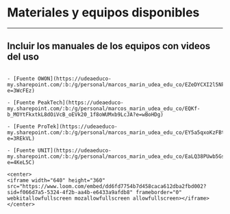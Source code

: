 # Materiales y equipos disponibles

---
Incluir los manuales de los equipos con videos del uso
---

```{dropdown} **Fuentes de corriente y voltaje**

- [Fuente OWON](https://udeaeduco-my.sharepoint.com/:b:/g/personal/marcos_marin_udea_edu_co/EZeDYCXI2l5NkVRUkoBUHbwBY4_U2HZS6QmTmPKNAIe1Fg?e=3WcFEz)

- [Fuente PeakTech](https://udeaeduco-my.sharepoint.com/:b:/g/personal/marcos_marin_udea_edu_co/EQKf-b_MOYtFkxtkL8dOiVcB_oEVk20_1f8oWUMxb9LcJA?e=wBoHDg)

- [Fuente ProTek](https://udeaeduco-my.sharepoint.com/:b:/g/personal/marcos_marin_udea_edu_co/EY5a5qxoKzFBtEr2H40IkEcBYQqt3h8x8fhaHXl49Mc5pw?e=3REkVL)

- [Fuente UNIT](https://udeaeduco-my.sharepoint.com/:b:/g/personal/marcos_marin_udea_edu_co/EaLQ38PUwb5Gsl9QAbjP9ZMBIZOtlc3bHhVN7uSiVv2yQg?e=4KeL5C)

```

```{dropdown} **Gráfico de Dispersión (Google Sheets)**
<center>
<iframe width="640" height="360" src="https://www.loom.com/embed/dd6fd7754b7d458caca612dba2fbd002?sid=f066d7a5-5324-4f2b-aa4b-e6433a9afdb8" frameborder="0" webkitallowfullscreen mozallowfullscreen allowfullscreen></iframe>
</center>
```

